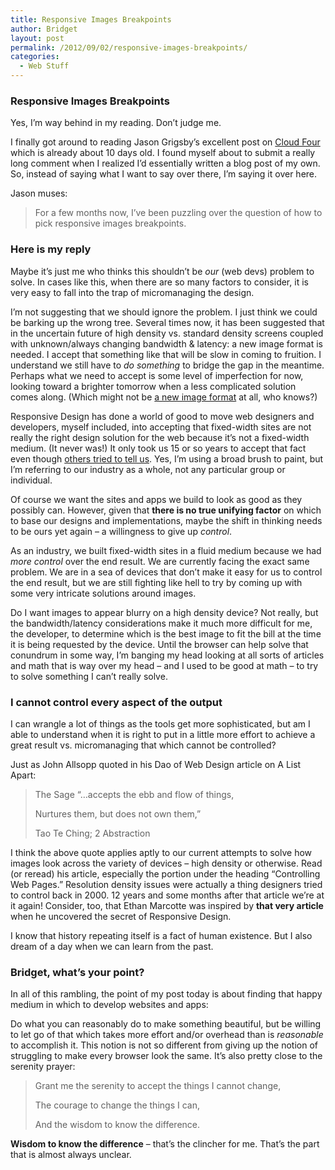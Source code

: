 ```yaml
---
title: Responsive Images Breakpoints
author: Bridget
layout: post
permalink: /2012/09/02/responsive-images-breakpoints/
categories:
  - Web Stuff
---
```

### Responsive Images Breakpoints

Yes, I’m way behind in my reading. Don’t judge me.

I finally got around to reading Jason Grigsby’s excellent post on [Cloud Four][1] which is already about 10 days old. I found myself about to submit a really long comment when I realized I’d essentially written a blog post of my own. So, instead of saying what I want to say over there, I’m saying it over here.

<!--more-->Jason muses:

> For a few months now, I’ve been puzzling over the question of how to pick responsive images breakpoints.

### Here is my reply

Maybe it’s just me who thinks this shouldn’t be *our* (web devs) problem to solve. In cases like this, when there are so many factors to consider, it is very easy to fall into the trap of micromanaging the design.

I’m not suggesting that we should ignore the problem. I just think we could be barking up the wrong tree. Several times now, it has been suggested that in the uncertain future of high density vs. standard density screens coupled with unknown/always changing bandwidth & latency: a new image format is needed. I accept that something like that will be slow in coming to fruition. I understand we still have to *do something* to bridge the gap in the meantime. Perhaps what we need to accept is some level of imperfection for now, looking toward a brighter tomorrow when a less complicated solution comes along. (Which might not be [a new image format][2] at all, who knows?)

Responsive Design has done a world of good to move web designers and developers, myself included, into accepting that fixed-width sites are not really the right design solution for the web because it’s not a fixed-width medium. (It never was!) It only took us 15 or so years to accept that fact even though [others tried to tell us][3]. Yes, I’m using a broad brush to paint, but I’m referring to our industry as a whole, not any particular group or individual.

Of course we want the sites and apps we build to look as good as they possibly can. However, given that **there is no true unifying factor** on which to base our designs and implementations, maybe the shift in thinking needs to be ours yet again – a willingness to give up *control*.

As an industry, we built fixed-width sites in a fluid medium because we had *more control* over the end result. We are currently facing the exact same problem. We are in a sea of devices that don’t make it easy for us to control the end result, but we are still fighting like hell to try by coming up with some very intricate solutions around images.

Do I want images to appear blurry on a high density device? Not really, but the bandwidth/latency considerations make it much more difficult for me, the developer, to determine which is the best image to fit the bill at the time it is being requested by the device. Until the browser can help solve that conundrum in some way, I’m banging my head looking at all sorts of articles and math that is way over my head – and I used to be good at math – to try to solve something I can’t really solve.

### I cannot control every aspect of the output

I can wrangle a lot of things as the tools get more sophisticated, but am I able to understand when it is right to put in a little more effort to achieve a great result vs. micromanaging that which cannot be controlled?

Just as John Allsopp quoted in his Dao of Web Design article on A List Apart:

> The Sage “…accepts the ebb and flow of things,
> 
> Nurtures them, but does not own them,”
> 
> Tao Te Ching; 2 Abstraction

I think the above quote applies aptly to our current attempts to solve how images look across the variety of devices &#8211; high density or otherwise. Read (or reread) his article, especially the portion under the heading “Controlling Web Pages.” Resolution density issues were actually a thing designers tried to control back in 2000. 12 years and some months after that article we’re at it again! Consider, too, that Ethan Marcotte was inspired by **that very article** when he uncovered the secret of Responsive Design.

I know that history repeating itself is a fact of human existence. But I also dream of a day when we can learn from the past.

### Bridget, what’s your point?

In all of this rambling, the point of my post today is about finding that happy medium in which to develop websites and apps:

Do what you can reasonably do to make something beautiful, but be willing to let go of that which takes more effort and/or overhead than is *reasonable* to accomplish it. This notion is not so different from giving up the notion of struggling to make every browser look the same. It’s also pretty close to the serenity prayer:

> Grant me the serenity to accept the things I cannot change,
> 
> The courage to change the things I can,
> 
> And the wisdom to know the difference.

**Wisdom to know the difference** &#8211; that’s the clincher for me. That’s the part that is almost always unclear.

 [1]: http://blog.cloudfour.com/how-do-you-pick-responsive-images-breakpoints/
 [2]: http://blog.cloudfour.com/what-a-holy-grail-image-format-would-mean-for-the-browsers-lookahead-pre-parser/ "another post by Jason"
 [3]: http://www.alistapart.com/articles/dao/